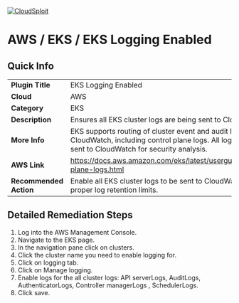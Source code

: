 [![CloudSploit](https://cloudsploit.com/img/logo-new-big-text-100.png "CloudSploit")](https://cloudsploit.com)

# AWS / EKS / EKS Logging Enabled

## Quick Info

| | |
|-|-|
| **Plugin Title** | EKS Logging Enabled |
| **Cloud** | AWS |
| **Category** | EKS |
| **Description** | Ensures all EKS cluster logs are being sent to CloudWatch |
| **More Info** | EKS supports routing of cluster event and audit logs to CloudWatch, including control plane logs. All logs should be sent to CloudWatch for security analysis. |
| **AWS Link** | https://docs.aws.amazon.com/eks/latest/userguide/control-plane-logs.html |
| **Recommended Action** | Enable all EKS cluster logs to be sent to CloudWatch with proper log retention limits. |

## Detailed Remediation Steps
1. Log into the AWS Management Console. </br>
2. Navigate to the EKS page. </br>
3. In the navigation pane click on clusters. </br>
4. Click the cluster name you need to enable logging for. </br>
5. Click on logging tab. </br>
6. Click on Manage logging. </br>
7. Enable logs for the all cluster logs: API serverLogs, AuditLogs, AuthenticatorLogs, Controller managerLogs , SchedulerLogs. </br>
8. Click save. </br>




